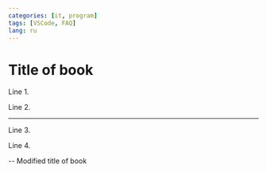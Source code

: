 ```yaml
---
categories: [it, program]
tags: [VSCode, FAQ]
lang: ru
---
```


# Title of book

Line 1.

Line 2.

---

Line 3.

Line 4.

-- Modified title of book
